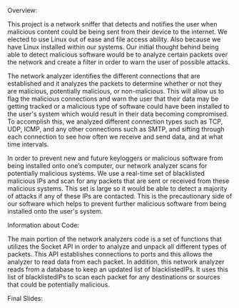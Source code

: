 Overview:

This project is a network sniffer that detects and notifies the user when
malicious content could be being sent from their device to the internet.
We elected to use Linux out of ease and file access ability. Also because we
have Linux installed within our systems. Our initial thought behind being able
to detect malicious software would be to analyze certain packets over the
network and create a filter in order to warn the user of possible attacks.

The network analyzer identifies the different connections that are established
and it analyzes the packets to determine whether or not they are malicious,
potentially malicious, or non-malicious. This will allow us to flag the
malicious connections and warn the user that their data may be getting tracked
or a malicious type of software could have been installed to the user's system
which would result in their data becoming compromised. To accomplish this, we
analyzed different connection types such as TCP, UDP, ICMP, and any other
connections such as SMTP, and sifting through each connection to see how often
we receive and send data, and at what time intervals.

In order to prevent new and future keyloggers or malicious software from being
installed onto one’s computer, our network analyzer scans for potentially
malicious systems. We use a real-time set of blacklisted malicious IPs and
scan for any packets that are sent or received from these malicious systems.
This set is large so it would be able to detect a majority of attacks if any
of these IPs are contacted. This is the precautionary side of our software
which helps to prevent further malicious software from being installed onto
the user's system.

Information about Code:

The main portion of the network analyzers code is a set of functions that
utilizes the Socket API in order to analyze and unpack all different types of
packets. This API establishes connections to ports and this allows the analyzer
to read data from each packet. In addition, this network analyzer reads from a
database to keep an updated list of blacklistedIPs. It uses this list of
blacklistedIPs to scan each packet for any destinations or sources that could
be potentially malicious.

Final Slides:
